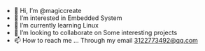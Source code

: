 - 👋 Hi, I’m @magiccreate
- 👀 I’m interested in Embedded System
- 🌱 I’m currently learning Linux
- 💞️ I’m looking to collaborate on Some interesting projects
- 📫 How to reach me ...
Through my email 3122773492@qq.com
<!---
magiccreate/magiccreate is a ✨ special ✨ repository because its `README.md` (this file) appears on your GitHub profile.
You can click the Preview link to take a look at your changes.
--->
